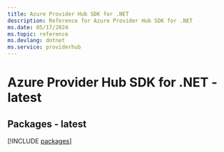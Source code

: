 ```yaml
---
title: Azure Provider Hub SDK for .NET
description: Reference for Azure Provider Hub SDK for .NET
ms.date: 05/17/2024
ms.topic: reference
ms.devlang: dotnet
ms.service: providerhub
---
```

# Azure Provider Hub SDK for .NET - latest
## Packages - latest
[!INCLUDE [packages](provider-hub-index.md)]